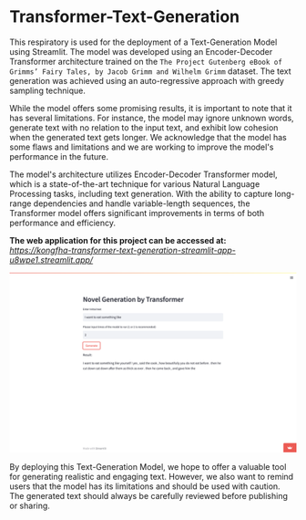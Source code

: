 # Transformer-Text-Generation
This respiratory is used for the deployment of a Text-Generation Model using Streamlit. The model was developed using an Encoder-Decoder Transformer architecture trained on the `The Project Gutenberg eBook of Grimms’ Fairy Tales, by Jacob Grimm and Wilhelm Grimm` dataset. The text generation was achieved using an auto-regressive approach with greedy sampling technique.

While the model offers some promising results, it is important to note that it has several limitations. For instance, the model may ignore unknown words, generate text with no relation to the input text, and exhibit low cohesion when the generated text gets longer. We acknowledge that the model has some flaws and limitations and we are working to improve the model's performance in the future.

The model's architecture utilizes Encoder-Decoder Transformer model, which is a state-of-the-art technique for various Natural Language Processing tasks, including text generation. With the ability to capture long-range dependencies and handle variable-length sequences, the Transformer model offers significant improvements in terms of both performance and efficiency.

**The web application for this project can be accessed at:**
<br>*https://kongfha-transformer-text-generation-streamlit-app-u8wpe1.streamlit.app/*

![Image of the web application](https://github.com/Kongfha/Transformer-Text-Generation/blob/main/Screenshot%202566-02-17%20at%2021.11.50?raw=true)

By deploying this Text-Generation Model, we hope to offer a valuable tool for generating realistic and engaging text. However, we also want to remind users that the model has its limitations and should be used with caution. The generated text should always be carefully reviewed before publishing or sharing.



